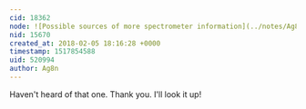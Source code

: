 ```yaml
---
cid: 18362
node: ![Possible sources of more spectrometer information](../notes/Ag8n/02-03-2018/possible-sources-of-more-spectrometer-information)
nid: 15670
created_at: 2018-02-05 18:16:28 +0000
timestamp: 1517854588
uid: 520994
author: Ag8n
---
```


Haven't heard of that one.  Thank you.  I'll look it up!